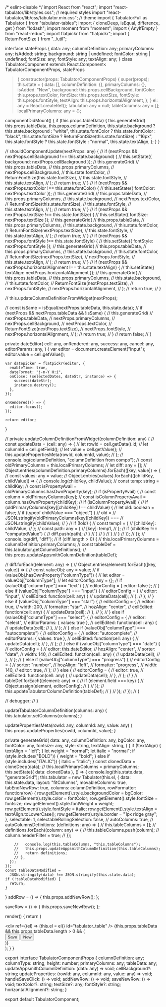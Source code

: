 /* eslint-disable */
import React from "react";
import "react-tabulator/lib/styles.css"; // required styles
import "react-tabulator/lib/css/tabulator.min.css"; // theme
import { TabulatorFull as Tabulator } from "tabulator-tables";
import { cloneDeep, isEqual, difference, get } from "lodash";
import moment from "moment";
import { AnyIfEmpty } from "react-redux";
import flatpickr from "flatpickr";
import { ReturnFontSize } from "../util";

interface stateProps {
  data: any;
  columnDefinition: any;
  primaryColumns: any;
  isAdded: string;
  background: string | undefined;
  fontColor: string | undefined;
  fontSize: any;
  fontStyle: any;
  textAlign: any;
}
class TabulatorComponent extends React.Component<
  TabulatorComponentProps,
  stateProps
> {
  constructor(props: TabulatorComponentProps) {
    super(props);
    this.state = {
      data: [],
      columnDefinition: {},
      primaryColumns: {},
      isAdded: "New",
      background: this.props.cellBackground,
      fontColor: this.props.textColor,
      fontSize: this.props.textSize,
      fontStyle: this.props.fontStyle,
      textAlign: this.props.horizontalAlignment,
    };
  }
  el: any = React.createRef();
  tabulator: any = null;
  tableColumns: any = [];
  localPrimaryColumns: any = {};

  componentDidMount() {
    if (this.props.tableData) {
      this.generateGrid(
        this.props.tableData,
        this.props.columnDefinition,
        this.state.background ? this.state.background : "white",
        this.state.fontColor ? this.state.fontColor : "black",
        this.state.fontSize ? ReturnFontSize(this.state.fontSize) : "16px",
        this.state.fontStyle ? this.state.fontStyle : "normal",
        this.state.textAlign,
      );
    }
  }

  // shouldComponentUpdate(nextProps: any) {
  //   if (nextProps && nextProps.cellBackground !== this.state.background) {
  //     this.setState({ background: nextProps.cellBackground });
  //     this.generateGrid(
  //       this.props.tableData,
  //       this.props.primaryColumns,
  //       nextProps.cellBackground,
  //       this.state.fontColor,
  //       ReturnFontSize(this.state.fontSize),
  //       this.state.fontStyle,
  //       this.state.textAlign,
  //     );
  //     return true;
  //   }
  //   if (nextProps && nextProps.textColor !== this.state.fontColor) {
  //     this.setState({ fontColor: nextProps.textColor });
  //     this.generateGrid(
  //       this.props.tableData,
  //       this.props.primaryColumns,
  //       this.state.background,
  //       nextProps.textColor,
  //       ReturnFontSize(this.state.fontSize),
  //       this.state.fontStyle,
  //       this.state.textAlign,
  //     );
  //     return true;
  //   }
  //   if (nextProps && nextProps.textSize !== this.state.fontSize) {
  //     this.setState({ fontSize: nextProps.textSize });
  //     this.generateGrid(
  //       this.props.tableData,
  //       this.props.primaryColumns,
  //       this.state.background,
  //       this.state.fontColor,
  //       ReturnFontSize(nextProps.textSize),
  //       this.state.fontStyle,
  //       this.state.textAlign,
  //     );
  //     return true;
  //   }
  //   if (nextProps && nextProps.fontStyle !== this.state.fontStyle) {
  //     this.setState({ fontStyle: nextProps.fontStyle });
  //     this.generateGrid(
  //       this.props.tableData,
  //       this.props.primaryColumns,
  //       this.state.background,
  //       this.state.fontColor,
  //       ReturnFontSize(nextProps.textSize),
  //       nextProps.fontStyle,
  //       this.state.textAlign,
  //     );
  //     return true;
  //   }
  //   if (nextProps && nextProps.horizontalAlignment !== this.state.textAlign) {
  //     this.setState({ textAlign: nextProps.horizontalAlignment });
  //     this.generateGrid(
  //       this.props.tableData,
  //       this.props.primaryColumns,
  //       this.state.background,
  //       this.state.fontColor,
  //       ReturnFontSize(nextProps.textSize),
  //       nextProps.fontStyle,
  //       nextProps.horizontalAlignment,
  //     );
  //     return true;
  //   }

  //   this.updateColumnDefinitionFromWidget(nextProps);

  //   const isSame = isEqual(nextProps.tableData, this.state.data);
  //   if (nextProps && nextProps.tableData && !isSame) {
  //     this.generateGrid(
  //       nextProps.tableData,
  //       nextProps.primaryColumns,
  //       nextProps.cellBackground,
  //       nextProps.textColor,
  //       ReturnFontSize(nextProps.textSize),
  //       nextProps.fontStyle,
  //       nextProps.horizontalAlignment,
  //     );
  //     return true;
  //   }
  //   return false;
  // }

  private dateEditor(
    cell: any,
    onRendered: any,
    success: any,
    cancel: any,
    editorParams: any,
  ) {
    var editor = document.createElement("input");
    editor.value = cell.getValue();

    var datepicker = flatpickr(editor, {
      enableTime: true,
      dateFormat: "j-n-Y H:i",
      onClose: (selectedDates, dateStr, instance) => {
        success(dateStr);
        instance.destroy();
      },
    });

    onRendered(() => {
      editor.focus();
    });

    return editor;
  }

  // private updateColumnDefinitionFromWidget(columnDefinition: any) {
  //   const updateData = (cell: any) => {
  //     let rowId = cell.getData().id;
  //     let columnId = cell.getField();
  //     let value = cell.getValue();
  //     this.updatePropertiesMeta(rowId, columnId, value);
  //   };
  //   console.log(columnDefinition, "columnDefinition from compo");
  //   const oldPrimaryColumns = this.localPrimaryColumns;
  //   let diff: any = [];
  //   Object.entries(columnDefinition.primaryColumns).forEach(([key, value]) => {
  //     const values: any = value;
  //     Object.entries(values).forEach(([childKey, childValue]) => {
  //       console.log(childKey, childValue);
  //       const temp: string = childKey;
  //       const isPropertyAvail = oldPrimaryColumns.hasOwnProperty(key);
  //       if (isPropertyAvail) {
  //         const column = oldPrimaryColumns[key];
  //         const isColumnPropertyAvail = column.hasOwnProperty(childKey);
  //         if (isColumnPropertyAvail) {
  //           if (oldPrimaryColumns[key][childKey] !== childValue) {
  //             let old: boolean = false;
  //             if (typeof childValue === "object") {
  //               old =
  //                 JSON.stringify(oldPrimaryColumns[key][childKey]) ===
  //                 JSON.stringify(childValue);
  //             }
  //             if (!old) {
  //               const temp1 = {
  //                 [childKey]: childValue,
  //               };
  //               const path: any = {
  //                 [key]: temp1,
  //               };
  //               if (childKey !== "computedValue") {
  //                 diff.push(path);
  //               }
  //             }
  //           }
  //         }
  //       }
  //     });
  //   });
  //   console.log(diff, "diff");
  //   if (diff.length > 0) {
  //     this.localPrimaryColumns = columnDefinition.primaryColumns;
  //     const tableDef = this.tabulator.getColumnDefinitions();
  //     this.props.updateAppsmithColumnDefinition(tableDef);

  //     diff.forEach((element: any) => {
  //       Object.entries(element).forEach(([key, value]) => {
  //         const valueObj: any = value;
  //         if (valueObj.hasOwnProperty("columnType")) {
  //           let editor = valueObj["columnType"];
  //           let editorConfig: any = {};
  //           if (valueObj["columnType"] === "text") {
  //             editorConfig = { editor: false };
  //           } else if (valueObj["columnType"] === "input") {
  //             editorConfig = {
  //               editor: "input",
  //               cellEdited: function(cell: any) {
  //                 updateData(cell);
  //               },
  //             };
  //           } else if (valueObj["columnType"] === "star") {
  //             editorConfig = {
  //               editor: true,
  //               width: 200,
  //               formatter: "star",
  //               hozAlign: "center",
  //               cellEdited: function(cell: any) {
  //                 updateData(cell);
  //               },
  //             };
  //           } else if (valueObj["columnType"] === "select") {
  //             editorConfig = {
  //               editor: "select",
  //               editorParams: { values: true },
  //               cellEdited: function(cell: any) {
  //                 updateData(cell);
  //               },
  //             };
  //           } else if (valueObj["columnType"] === "autocomplete") {
  //             editorConfig = {
  //               editor: "autocomplete",
  //               editorParams: { values: true },
  //               cellEdited: function(cell: any) {
  //                 updateData(cell);
  //               },
  //             };
  //           } else if (valueObj["columnType"] === "date") {
  //             editorConfig = {
  //               editor: this.dateEditor,
  //               hozAlign: "center",
  //               sorter: "date",
  //               width: 140,
  //               cellEdited: function(cell: any) {
  //                 updateData(cell);
  //               },
  //             };
  //           } else if (valueObj["columnType"] === "progress") {
  //             editorConfig = {
  //               sorter: "number",
  //               hozAlign: "left",
  //               formatter: "progress",
  //               width: 140,
  //               editor: true,
  //             };
  //           } else {
  //             editorConfig = {
  //               editor: true,
  //               cellEdited: function(cell: any) {
  //                 updateData(cell);
  //               },
  //             };
  //           }
  //           tableDef.forEach((element: any) => {
  //             if (element.field === key) {
  //               Object.assign(element, editorConfig);
  //             }
  //           });
  //           this.updateTabulatorColumnDefinition(tableDef);
  //         }
  //       });
  //     });
  //   }

  //   debugger;
  // }

  updateTabulatorColumnDefinition(columns: any) {
    this.tabulator.setColumns(columns);
  }

  updatePropertiesMeta(rowId: any, columnId: any, value: any) {
    this.props.updateProperties(rowId, columnId, value);
  }

  private generateGrid(
    data: any,
    columnDefinition: any,
    bgColor: any,
    fontColor: any,
    fontsize: any,
    style: string,
    textAlign: string,
  ) {
    if (!textAlign) {
      textAlign = "left";
    }
    let weight = "normal";
    let italic = "normal";
    if (style.includes("BOLD")) {
      weight = "bold";
    } else if (style.includes("ITALIC")) {
      italic = "italic";
    }
    const clonedData = cloneDeep(data);
    // this.localPrimaryColumns = primaryColumns;
    this.setState({ data: clonedData }, () => {
      console.log(this.state.data, "generateGrid");
      this.tabulator = new Tabulator(this.el, {
        data: this.state.data,
        layout: "fitColumns",
        movableColumns: true,
        tabEndNewRow: true,
        columns: columnDefinition,
        rowFormatter: function(row) {
          row.getElement().style.backgroundColor = bgColor;
          row.getElement().style.color = fontColor;
          row.getElement().style.fontSize = fontsize;
          row.getElement().style.fontWeight = weight;
          row.getElement().style.fontStyle = italic;
          row.getElement().style.textAlign = textAlign.toLowerCase();
          row.getElement().style.border = "1px ridge gray";
        },
        selectable: 1,
        selectableRollingSelection: false,
        // autoColumns: true,
        // autoColumnsDefinitions: (definitions: any) => {
        //   this.tableColumns = [];
        //   definitions.forEach((column: any) => {
        //     this.tableColumns.push(column);
        //     column.headerFilter = true;
        //   });

        //   console.log(this.tableColumns, "this.tableColumns");
        //   this.props.updateAppsmithColumnDefinition(this.tableColumns);
        //   return definitions;
        // },
      });
    });
    const tableDataModified =
      JSON.stringify(data) !== JSON.stringify(this.state.data);
    if (!tableDataModified) {
      return;
    }
  }
  addRow = () => {
    this.props.addNewRow();
  };

  saveRow = () => {
    this.props.saveNewRow();
  };

  render() {
    return (
      <div className="w-full flex flex-col">
        <div ref={(el) => (this.el = el)} id="tabulator_table" />
        {this.props.tableData && this.props.tableData.length > 0 && (
          <div className="ml-auto mt-2">
            <button
              className="p-1 bg-green-300 rounded-md mr-2 hover:bg-green-600"
              onClick={this.props.handleSaveClick}
            >
              Save
            </button>
            <button
              className="p-1 bg-green-300 rounded-md  hover:bg-green-600"
              onClick={this.addRow}
            >
              New
            </button>
          </div>
        )}
      </div>
    );
  }
}

export interface TabulatorComponentProps {
  columnDefinition: any;
  columnType: string;
  height: number;
  primaryColumns: any;
  tableData: any;
  updateAppsmithColumnDefinition: (data: any) => void;
  cellBackground?: string;
  updateProperties: (rowId: any, columnId: any, value: any) => void;
  handleSaveClick: () => void;
  addNewRow: () => void;
  saveNewRow: () => void;
  textColor?: string;
  textSize?: any;
  fontStyle?: string;
  horizontalAlignment?: string;
}

export default TabulatorComponent;
